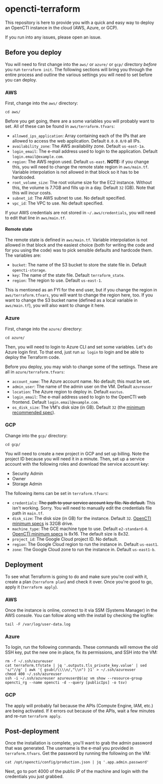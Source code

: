 # opencti-terraform
This repository is here to provide you with a quick and easy way to deploy an OpenCTI instance in the cloud (AWS, Azure, or GCP).

If you run into any issues, please open an issue.

## Before you deploy
You will need to first change into the `aws/` or `azure/` or `gcp/` directory _before_ you run `terraform init`. The following sections will bring you through the entire process and outline the various settings you will need to set before you can deploy.

### AWS
First, change into the `aws/` directory:
```
cd aws/
```

Before you get going, there are a some variables you will probably want to set. All of these can be found in `aws/terraform.tfvars`:
- `allowed_ips_application`: Array containing each of the IPs that are allowed to access the web application. Default `0.0.0.0/0` all IPs.
- `availability_zone`: The AWS availability zone. Default `us-east-1a`.
- `login_email`: The e-mail address used to login to the application. Default `login.email@example.com`.
- `region`: The AWS region used. Default `us-east`. **NOTE:** if you change this, you will need to change the remote state region in `aws/main.tf`. Variable interpolation is not allowed in that block so it has to be hardcoded.
- `root_volume_size`: The root volume size for the EC2 instance. Without this, the volume is 7.7GB and fills up in a day. Default `32` (GB). Note that this will incur costs.
- `subnet_id`: The AWS subnet to use. No default specified.
- `vpc_id`: The VPC to use. No default specified.

If your AWS credentials are not stored in `~/.aws/credentials`, you will need to edit that line in `aws/main.tf`.

#### Remote state
The remote state is defined in `aws/main.tf`. Variable interpolation is not allowed in that block and the easiest choice (both for writing the code and for you using the code) was to pick sensible defaults and hardcode them. The variables are:
- `bucket`: The name of the S3 bucket to store the state file in. Default `opencti-storage`.
- `key`: The name of the state file. Default `terraform_state`.
- `region`: The region to use. Default `us-east-1`.

This is mentioned as an FYI for the end user, but if you change the region in `aws/terraform.tfvars`, you will want to change the region here, too. If you want to change the S3 bucket name (defined as a local variable in `aws/main.tf`), you will also want to change it here.

### Azure
First, change into the `azure/` directory:
```
cd azure/
```

Then, you will need to login to Azure CLI and set some variables. Let's do Azure login first. To that end, just run `az login` to login and be able to deploy the Terraform code.

Before you deploy, you may wish to change some of the settings. These are all in `azure/terraform.tfvars`:
- `account_name`: The Azure account name. No default; this must be set.
- `admin_user`: The name of the admin user on the VM. Default `azureuser`
- `location`: The Azure region to deploy in. Default `eastus`.
- `login_email`: The e-mail address used to login to the OpenCTI web frontend. Default `login.email@example.com`.
- `os_disk_size`: The VM's disk size (in GB). Default `32` (the [minimum recommended spec](https://github.com/OpenCTI-Platform/opencti/blob/5ede2579ee3c09c248d2111b483560f07d2f2c18/opencti-documentation/docs/getting-started/requirements.md)).

### GCP
Change into the `gcp/` directory:
```
cd gcp/
```

You will need to create a new project in GCP and set up billing. Note the project ID because you will need it in a minute. Then, set up a service account with the following roles and download the service account key:
- Security Admin
- Owner
- Storage Admin

The following items can be set in `terraform.tfvars`:
- `credentials`: ~~The path to your service account key file. No default.~~ This isn't working. Sorry. You will need to manually edit the credentials file path in `main.tf`.
- `disk_size`: The disk size (in GB) for the instance. Default `32`. [OpenCTI minimum specs](https://github.com/OpenCTI-Platform/opencti/blob/5ede2579ee3c09c248d2111b483560f07d2f2c18/opencti-documentation/docs/getting-started/requirements.md) is 32GB drive.
- `machine_type`: The GCE machine type to use. Default `e2-standard-8`. [OpenCTI minimum specs](https://github.com/OpenCTI-Platform/opencti/blob/5ede2579ee3c09c248d2111b483560f07d2f2c18/opencti-documentation/docs/getting-started/requirements.md) is 8x16. The default size is 8x32.
- `project_id`: The Google Cloud project ID. No default.
- `region`: The Google Cloud region to run the instance in. Default `us-east1`.
- `zone`: The Google Cloud zone to run the instance in. Default `us-east1-b`.

## Deployment
To see what Terraform is going to do and make sure you're cool with it, create a plan (`terraform plan`) and check it over. Once you're good to go, apply it (`terraform apply`).

### AWS
Once the instance is online, connect to it via SSM (Systems Manager) in the AWS console. You can follow along with the install by checking the logfile:
```
tail -F /var/log/user-data.log
```

### Azure
To login, run the following commands. These commands will remove the old SSH key, put the new one in place, fix its permissions, and SSH into the VM:
```
rm -f ~/.ssh/azureuser
cat terraform.tfstate | jq '.outputs.tls_private_key.value' | sed 's/"//g' | awk '{ gsub(/\\\\n/,"\\n") }1' > ~/.ssh/azureuser
chmod 400 ~/.ssh/azureuser
ssh -i ~/.ssh/azureuser azureuser@$(az vm show --resource-group opencti_rg --name opencti -d --query [publicIps] -o tsv)
```

### GCP
The apply will probably fail because the APIs (Compute Engine, IAM, etc.) are being activated. If it errors out because of the APIs, wait a few minutes and re-run `terraform apply`.

## Post-deployment
Once the installation is complete, you'll want to grab the admin password that was generated. The username is the e-mail you provided in `terraform.tfvars`. Get the password by running the following on the VM:
```
cat /opt/opencti/config/production.json | jq '.app.admin.password'
```

Next, go to port 4000 of the public IP of the machine and login with the credentials you just grabbed.
